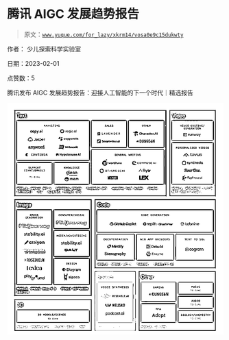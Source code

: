# 腾讯 AIGC 发展趋势报告

> 原文：[`www.yuque.com/for_lazy/xkrm14/vosa0e9c15dukwty`](https://www.yuque.com/for_lazy/xkrm14/vosa0e9c15dukwty)

作者： 少儿探索科学实验室 

日期：2023-02-01 

点赞数：5 

腾讯发布 AIGC 发展趋势报告：迎接人工智能的下一个时代｜精选报告 

![](img/8f952e4dfcd9d0011e889f1eaf3ddcf7.png) 

